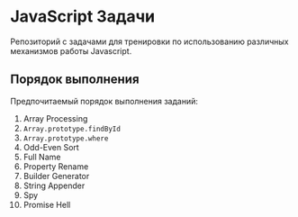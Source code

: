 # JavaScript Задачи

Репозиторий с задачами для тренировки по использованию различных механизмов работы Javascript.

## Порядок выполнения

Предпочитаемый порядок выполнения заданий:

1. Array Processing
2. `Array.prototype.findById`
3. `Array.prototype.where`
4. Odd-Even Sort
5. Full Name
6. Property Rename
7. Builder Generator
8. String Appender
9. Spy
10. Promise Hell
